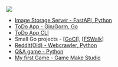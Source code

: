 
<img src="https://img.shields.io/badge/GitHub-100000?style=for-the-badge&logo=github&logoColor=white">

- [Image Storage Server - FastAPI, Python](https://github.com/ebsouza/ImageStorage)
- [ToDo App - Gin/Gorm, Go](https://github.com/ebsouza/todo-app)
- [ToDo App CLI](https://github.com/ebsouza/go_projects/tree/main/todo_cli)
- Small Go projects - [[GoCI](https://github.com/ebsouza/go-code/tree/main/goci)], [[FSWalk](https://github.com/ebsouza/go-code/tree/main/fswalk)]
- [Reddit(Old) - Webcrawler, Python ](https://github.com/ebsouza/subreddit_crawler)
- [Q&A game - Python](https://github.com/ebsouza/PythonGame)
- [My first Game - Game Make Studio](https://github.com/ebsouza/SimonsNightmare)
